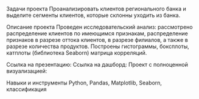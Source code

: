 Задачи проекта
Проанализировать клиентов регионального банка и выделите сегменты клиентов, которые склонны уходить из банка.

Описание проекта
Проведен исследовательский анализ: рассмотрено распределение клиентов по имеющимся признакам, распределение признаков в разрезе оттока клиентов, в разрезе филиалов, а также в разрезе количества продуктов. Построены гистограммы, боксплоты, катплоты (библиотека Seaborn) матрица корреляций. 

Ссылка на презентацию: 
Ссылка на дашборд: 
Проект с полноценной визуализацией: 

Навыки и инструменты
Python, Pandas, Matplotlib, Seaborn, классификация

